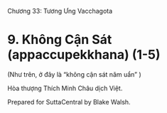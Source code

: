  

Chương 33: Tương Ưng Vacchagota

# 9\. Không Cận Sát (appaccupekkhana) (1-5)

(Như trên, ở đây là “không cận sát năm uẩn” )

Hòa thượng Thích Minh Châu dịch Việt.

Prepared for SuttaCentral by Blake Walsh.
